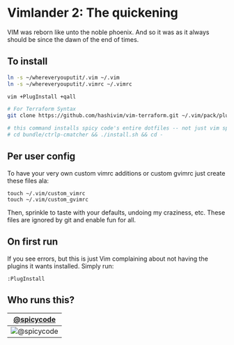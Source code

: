 # Vimlander 2: The quickening

VIM was reborn like unto the noble phoenix.  And so it was as it always should be since the dawn of the end of times.

## To install

```sh
ln -s ~/whereveryouputit/.vim ~/.vim
ln -s ~/whereveryouputit/.vimrc ~/.vimrc

vim +PlugInstall +qall

# For Terraform Syntax
git clone https://github.com/hashivim/vim-terraform.git ~/.vim/pack/plugins/start/vim-terraform

# this command installs spicy code's entire dotfiles -- not just vim specific configuration
# cd bundle/ctrlp-cmatcher && ./install.sh && cd - 
```

## Per user config

To have your very own custom vimrc additions or custom gvimrc just create these files ala:

    touch ~/.vim/custom_vimrc
    touch ~/.vim/custom_gvimrc

Then, sprinkle to taste with your defaults, undoing my craziness, etc.  These files are ignored by git and enable fun for all.

## On first run

If you see errors, but this is just Vim complaining about not having the plugins it wants installed.   Simply run:

    :PlugInstall

## Who runs this?

| [@spicycode](https://github.com/spicycode)  |
|---|
| ![@spicycode](https://avatars.githubusercontent.com/u/222?s=280) |
